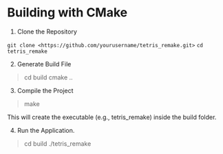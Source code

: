 # Building with CMake

1. Clone the Repository

``git clone <https://github.com/yourusername/tetris_remake.git>``
``cd tetris_remake``

2. Generate Build File

> cd build
> cmake ..

3. Compile the Project

> make

This will create the executable (e.g., tetris_remake) inside the build folder.

4. Run the Application.

> cd build
> ./tetris_remake
